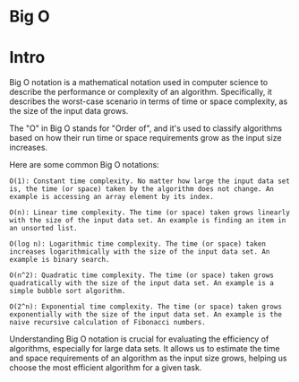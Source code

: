 # Big O

# Intro
Big O notation is a mathematical notation used in computer science to describe the performance or complexity of an algorithm. Specifically, it describes the worst-case scenario in terms of time or space complexity, as the size of the input data grows.

The "O" in Big O stands for "Order of", and it's used to classify algorithms based on how their run time or space requirements grow as the input size increases.

Here are some common Big O notations:

    O(1): Constant time complexity. No matter how large the input data set is, the time (or space) taken by the algorithm does not change. An example is accessing an array element by its index.

    O(n): Linear time complexity. The time (or space) taken grows linearly with the size of the input data set. An example is finding an item in an unsorted list.

    O(log n): Logarithmic time complexity. The time (or space) taken increases logarithmically with the size of the input data set. An example is binary search.

    O(n^2): Quadratic time complexity. The time (or space) taken grows quadratically with the size of the input data set. An example is a simple bubble sort algorithm.

    O(2^n): Exponential time complexity. The time (or space) taken grows exponentially with the size of the input data set. An example is the naive recursive calculation of Fibonacci numbers.

Understanding Big O notation is crucial for evaluating the efficiency of algorithms, especially for large data sets. It allows us to estimate the time and space requirements of an algorithm as the input size grows, helping us choose the most efficient algorithm for a given task.